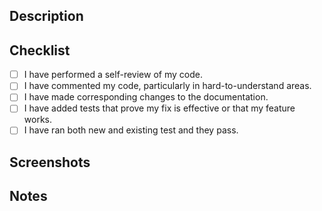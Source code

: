 ## Description

<!-- Provide a brief summary of the changes introduced in this pull request. -->

## Checklist

<!-- Check the boxes that apply. -->

- [ ] I have performed a self-review of my code.
- [ ] I have commented my code, particularly in hard-to-understand areas.
- [ ] I have made corresponding changes to the documentation.
- [ ] I have added tests that prove my fix is effective or that my feature works.
- [ ] I have ran both new and existing test and they pass.
 
## Screenshots

<!-- If applicable, add screenshots to help explain your changes. -->

## Notes

<!-- Any additional information or context that would be helpful for the reviewer. -->
